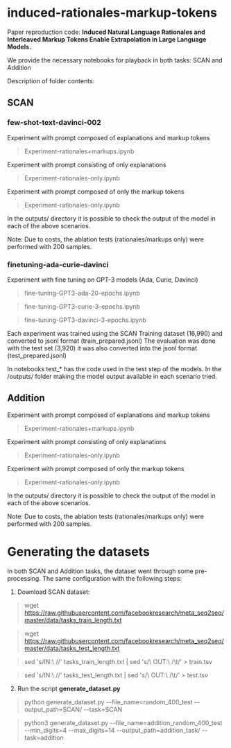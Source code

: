 # induced-rationales-markup-tokens
Paper reproduction code: <b>Induced Natural Language Rationales and Interleaved Markup Tokens Enable Extrapolation in Large Language Models.</b>

We provide the necessary notebooks for playback in both tasks: SCAN and Addition

Description of folder contents:

## SCAN
### few-shot-text-davinci-002
Experiment with prompt composed of explanations and markup tokens
> Experiment-rationales+markups.ipynb

Experiment with prompt consisting of only explanations
> Experiment-rationales-only.ipynb

Experiment with prompt composed of only the markup tokens
> Experiment-rationales-only.ipynb

In the outputs/ directory it is possible to check the output of the model in each of the above scenarios.

Note: Due to costs, the ablation tests (rationales/markups only) were performed with 200 samples.
### finetuning-ada-curie-davinci

Experiment with fine tuning on GPT-3 models (Ada, Curie, Davinci)
> fine-tuning-GPT3-ada-20-epochs.ipynb

> fine-tuning-GPT3-curie-3-epochs.ipynb

> fine-tuning-GPT3-davinci-3-epochs.ipynb

Each experiment was trained using the SCAN Training dataset (16,990) and converted to jsonl format (train_prepared.jsonl)
The evaluation was done with the test set (3,920) it was also converted into the jsonl format (test_prepared.jsonl)

In notebooks test_* has the code used in the test step of the models.
In the /outputs/ folder making the model output available in each scenario tried.

## Addition
Experiment with prompt composed of explanations and markup tokens
> Experiment-rationales+markups.ipynb

Experiment with prompt consisting of only explanations
> Experiment-rationales-only.ipynb

Experiment with prompt composed of only the markup tokens
> Experiment-rationales-only.ipynb

In the outputs/ directory it is possible to check the output of the model in each of the above scenarios.

Note: Due to costs, the ablation tests (rationales/markups only) were performed with 200 samples.

# Generating the datasets
In both SCAN and Addition tasks, the dataset went through some pre-processing. The same configuration with the following steps:

1. Download SCAN dataset:
> wget https://raw.githubusercontent.com/facebookresearch/meta_seq2seq/master/data/tasks_train_length.txt

> wget https://raw.githubusercontent.com/facebookresearch/meta_seq2seq/master/data/tasks_test_length.txt

> sed 's/IN:\ //' tasks_train_length.txt | sed 's/\ OUT:\ /\t/' > train.tsv

>sed 's/IN:\ //' tasks_test_length.txt | sed 's/\ OUT:\ /\t/' > test.tsv

2. Run the script <b>generate_dataset.py</b>
> python generate_dataset.py --file_name=random_400_test --output_path=SCAN/ --task=SCAN

 > python3 generate_dataset.py --file_name=addition_random_400_test
 --min_digits=4
 --max_digits=14
 --output_path=addition_task/ --task=addition